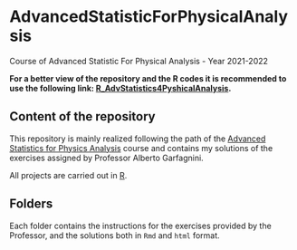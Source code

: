 # AdvancedStatisticForPhysicalAnalysis
Course of Advanced Statistic For Physical Analysis - Year 2021-2022

**For a better view of the repository and the R codes it is recommended to use the following link: [R_AdvStatistics4PyshicalAnalysis](https://andrealazzari.github.io/AdvancedStatisticForPhysicalAnalysis/).**

## Content of the repository
This repository is mainly realized following the path of the [Advanced Statistics for Physics Analysis](https://en.didattica.unipd.it/off/2021/LM/SC/SC2443/000ZZ/SCP8082557/N0) course and contains my solutions of the exercises assigned by Professor Alberto Garfagnini. 

All projects are carried out in [R](https://www.r-project.org/). 

## Folders
Each folder contains the instructions for the exercises provided by the Professor, and the solutions both in `Rmd` and `html` format. 
